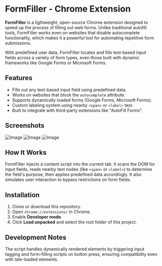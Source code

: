 # FormFiller - Chrome Extension

**FormFiller** is a lightweight, open-source Chrome extension designed to speed up the process of filling out web forms. Unlike traditional autofill tools, FormFiller works even on websites that disable autocomplete functionality, which makes it a powerful tool for automating repetitive form submissions.

With predefined user data, FormFiller locates and fills text-based input fields across a variety of form types, even those built with dynamic frameworks like Google Forms or Microsoft Forms.

## Features

- Fills out any text-based input field using predefined data.
- Works on websites that block the `autocomplete` attribute.
- Supports dynamically loaded forms (Google Forms, Microsoft Forms).
- Custom labeling system using nearby `<span>` or `<label>` text.
- Built to integrate with third-party extensions like "AutoFill Forms".

## Screenshots
![Image](https://github.com/user-attachments/assets/06567941-49b7-4e12-abe0-9a40e67149cc)
![Image](https://github.com/user-attachments/assets/7152a86a-aa41-4fa2-94c7-20e74a8b5402)
![Image](https://github.com/user-attachments/assets/52ecbfc9-ccd6-4081-98e6-da4b630e1b57)

## How It Works

FormFiller injects a content script into the current tab. It scans the DOM for input fields, reads nearby text nodes (like `<span>` or `<label>`) to determine the field's purpose, then applies predefined data accordingly. It also simulates user interaction to bypass restrictions on form fields.

## Installation

1. Clone or download this repository.
2. Open `chrome://extensions/` in Chrome.
3. Enable **Developer mode**.
4. Click **Load unpacked** and select the root folder of this project.

## Development Notes

The script handles dynamically rendered elements by triggering input tagging and form-filling scripts on button press, ensuring compatibility even with late-loaded elements.
